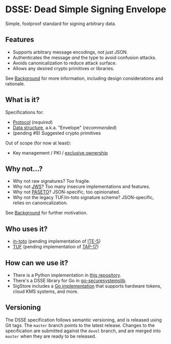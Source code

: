 # DSSE: Dead Simple Signing Envelope

Simple, foolproof standard for signing arbitrary data.

## Features

*   Supports arbitrary message encodings, not just JSON.
*   Authenticates the message *and* the type to avoid confusion attacks.
*   Avoids canonicalization to reduce attack surface.
*   Allows any desired crypto primitives or libraries.

See [Background](background.md) for more information, including design
considerations and rationale.

## What is it?

Specifications for:

*   [Protocol](protocol.md) (*required*)
*   [Data structure](envelope.md), a.k.a. "Envelope" (*recommended*)
*   (pending #9) Suggested crypto primitives

Out of scope (for now at least):

*   Key management / PKI /
    [exclusive ownership](https://www.bolet.org/~pornin/2005-acns-pornin+stern.pdf)

## Why not...?

*   Why not raw signatures? Too fragile.
*   Why not [JWS](https://tools.ietf.org/html/rfc7515)? Too many insecure
    implementations and features.
*   Why not [PASETO](https://paseto.io)? JSON-specific, too opinionated.
*   Why not the legacy TUF/in-toto signature scheme? JSON-specific, relies on
    canonicalization.

See [Background](background.md) for further motivation.

## Who uses it?

<!-- Reminder: once in-toto and TUF switch to this new format, update the rest
of the docs that currently reference the old format as "current", "existing",
etc. -->

*   [in-toto](https://in-toto.io) (pending implementation of [ITE-5](https://github.com/in-toto/ITE/blob/master/ITE/5/README.adoc))
*   [TUF](https://theupdateframework.io) (pending implementation of [TAP-17](https://github.com/theupdateframework/taps/pull/138))

## How can we use it?

* There is a Python implementation in [this repository](implementation/).
* There's a DSSE library for Go in [go-securesystemslib](https://github.com/secure-systems-lab/go-securesystemslib/tree/main/dsse).
* SigStore includes a [Go implementation](https://github.com/sigstore/sigstore/tree/main/pkg/signature/dsse)
  that supports hardware tokens, cloud KMS systems, and more.

## Versioning

The DSSE specification follows semantic versioning, and is released using Git
tags. The `master` branch points to the latest release. Changes to the
specification are submitted against the `devel` branch, and are merged into
`master` when they are ready to be released.
